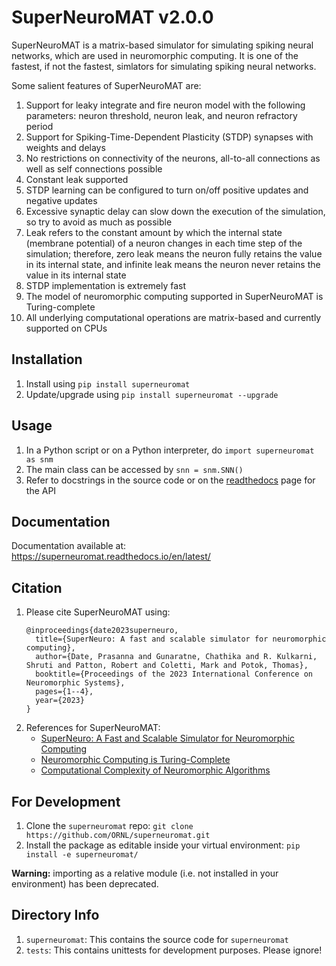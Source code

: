 # SuperNeuroMAT v2.0.0

SuperNeuroMAT is a matrix-based simulator for simulating spiking neural networks, which are used in neuromorphic computing. It is one of the fastest, if not the fastest, simlators for simulating spiking neural networks.

Some salient features of SuperNeuroMAT are:
1. Support for leaky integrate and fire neuron model with the following parameters: neuron threshold, neuron leak, and neuron refractory period
2. Support for Spiking-Time-Dependent Plasticity (STDP) synapses with weights and delays
3. No restrictions on connectivity of the neurons, all-to-all connections as well as self connections possible
4. Constant leak supported
5. STDP learning can be configured to turn on/off positive updates and negative updates
6. Excessive synaptic delay can slow down the execution of the simulation, so try to avoid as much as possible
7. Leak refers to the constant amount by which the internal state (membrane potential) of a neuron changes in each time step of the simulation; therefore, zero leak means the neuron fully retains the value in its internal state, and infinite leak means the neuron never retains the value in its internal state
8. STDP implementation is extremely fast
9. The model of neuromorphic computing supported in SuperNeuroMAT is Turing-complete
10. All underlying computational operations are matrix-based and currently supported on CPUs


## Installation
1. Install using `pip install superneuromat`
2. Update/upgrade using `pip install superneuromat --upgrade`


## Usage
1. In a Python script or on a Python interpreter, do `import superneuromat as snm`
2. The main class can be accessed by `snn = snm.SNN()`
3. Refer to docstrings in the source code or on the [readthedocs](https://superneuromat.readthedocs.io/en/latest/) page for the API


## Documentation
Documentation available at: https://superneuromat.readthedocs.io/en/latest/


## Citation
1. Please cite SuperNeuroMAT using:
	```
	@inproceedings{date2023superneuro,
	  title={SuperNeuro: A fast and scalable simulator for neuromorphic computing},
	  author={Date, Prasanna and Gunaratne, Chathika and R. Kulkarni, Shruti and Patton, Robert and Coletti, Mark and Potok, Thomas},
	  booktitle={Proceedings of the 2023 International Conference on Neuromorphic Systems},
	  pages={1--4},
	  year={2023}
	}
	```
2. References for SuperNeuroMAT:
	- [SuperNeuro: A Fast and Scalable Simulator for Neuromorphic Computing](https://dl.acm.org/doi/abs/10.1145/3589737.3606000)
	- [Neuromorphic Computing is Turing-Complete](https://dl.acm.org/doi/abs/10.1145/3546790.3546806)
	- [Computational Complexity of Neuromorphic Algorithms](https://dl.acm.org/doi/abs/10.1145/3477145.3477154)



## For Development
1. Clone the `superneuromat` repo: `git clone https://github.com/ORNL/superneuromat.git`
2. Install the package as editable inside your virtual environment: `pip install -e superneuromat/`

**Warning:** importing as a relative module (i.e. not installed in your environment) has been deprecated.


## Directory Info
1. `superneuromat`: This contains the source code for `superneuromat`
2. `tests`: This contains unittests for development purposes. Please ignore!



